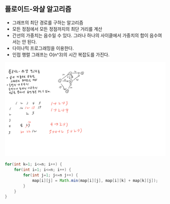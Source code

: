 ## 플로이드-와샬 알고리즘

- 그래프의 최단 경로를 구하는 알고리즘
- 모든 정점에서 모든 정점까지의 최단 거리를 계산
- 간선의 가중치는 음수일 수 있다. 그러나 하나의 사이클에서 가중치의 합이 음수여서는 안 된다.
- 다이나믹 프로그래밍을 이용한다.
- 인접 행렬 그래프는 O(n^3)의 시간 복잡도를 가진다.

![플로이드-와샬_0.png](%ED%94%8C%EB%A1%9C%EC%9D%B4%EB%93%9C-%EC%99%80%EC%83%AC_0.png)

```java
for(int k=1; i<=n; i++) {
    for(int i=1; i<=n; i++) {
        for(int j=1; j<=n j++) {
            map[i][j] = Math.min(map[i][j], map[i][k] + map[k][j]);
        }
    }
}
```
